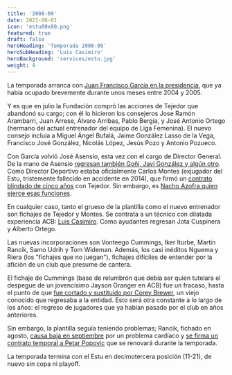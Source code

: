 ```yaml
---
title: '2008-09'
date: 2021-06-01
icon: 'estu80x80.png'
featured: true
draft: false
heroHeading: 'Temporada 2008-09'
heroSubHeading: 'Luis Casimiro'
heroBackground: 'services/estu.jpg'
weight: 4
---
```


La temporada arranca con [Juan Francisco García en la presidencia](http://archivo.marca.com/edicion/marca/baloncesto/acb/es/desarrollo/1143642.html), que ya había ocupado brevemente durante unos meses entre 2004 y 2005.

Y es que en julio la Fundación compró las acciones de Tejedor que abandonó su cargo; con él lo hicieron los consejeros Jose Ramón Arambarri, Juan Arrese, Álvaro Arribas, Pablo Bergia, y José Antonio Ortego (hermano del actual entrenador del equipo de Liga Femenina). El nuevo consejo incluía a Miguel Ángel Bufalá, Jaime González Lasso de la Vega, Francisco José González, Nicolás López, Jesús Pozo y Antonio Pozueco.

Con García volvió José Asensio, esta vez con el cargo de Director General. De la mano de Asensio [regresan también Goñi, Javi González y algún otro](http://www.basketme.com/opinion.php?id=236). Como Director Deportivo estaba oficialmente Carlos Montes (exjugador del Estu, tristemente fallecido en accidente en 2014), que firmó un [contrato blindado de cinco años](http://archivo.marca.com/edicion/marca/baloncesto/acb/es/desarrollo/1143642.html) con Tejedor. Sin embargo, es [Nacho Azofra quien ejerce esas funciones](https://www.linkedin.com/in/nacho-azofra-de-la-cuesta-a2141a77/).

En cualquier caso, tanto el grueso de la plantilla como el nuevo entrenador son fichajes de Tejedor y Montes. Se contrata a un técnico con dilatada experiencia ACB: [Luis Casimiro](https://www.diariodesevilla.es/deportes/Luis-Casimiro-nuevo-entrenador-Estudiantes_0_155684991.html). Como ayudantes regresan Jota Cuspinera y Alberto Ortego.

Las nuevas incorporaciones son Vonteego Cummings, Iker Iturbe, Martin Rancik, Samo Udrih y Tom Wideman. Además, los casi inéditos Nguema y Riera (los "fichajes que no juegan"), fichajes difíciles de entender por la afición de un club que presume de cantera.

El fichaje de Cummings (base de relumbrón que debía ser quien tutelara el despegue de un jovencísimo Jayson Granger en ACB) fue un fracaso, hasta el punto de que [fue cortado y sustituido por Corey Brewer](https://www.solobasket.com/liga-endesa/corey-brewer-sustituye-vonteego-cummings-en-estudiantes), un viejo conocido que regresaba a la entidad. Esto será otra constante a lo largo de los años: el regreso de jugadores que ya habían pasado por el club en años anteriores.

Sin embargo, la plantilla seguía teniendo problemas; Rancik, fichado en agosto, [causa baja en septiembre](https://www.movistarestudiantes.com/prensa/noticias/martin-rancik-sera-intervenido-quirurgicamente/) por un problema cardíaco y [se firma un contrato temporal a Petar Popovic](https://www.movistarestudiantes.com/prensa/noticias/popovic-fichado-por-mmt-estudiantes-para-sustituir-temporalmente-a-rancik/) que se renovará durante la temporada.

La temporada termina con el Estu en decimotercera posición (11-21), de nuevo sin copa ni playoff.
